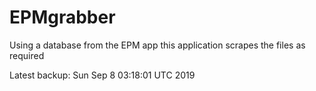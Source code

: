 # EPMgrabber
Using a database from the EPM app this application scrapes the files as required


Latest backup: Sun Sep 8 03:18:01 UTC 2019
